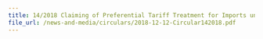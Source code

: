 ```yaml
---
title: 14/2018 Claiming of Preferential Tariff Treatment for Imports under the Comprehensive and Progressive Agreement for Trans-Pacific Partnership (CPTPP)
file_url: /news-and-media/circulars/2018-12-12-Circular142018.pdf
---
```

